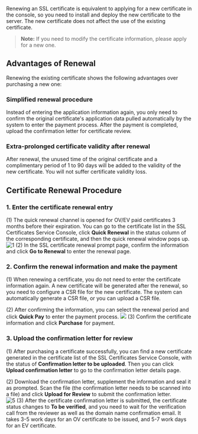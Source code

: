 Renewing an SSL certificate is equivalent to applying for a new certificate in the console, so you need to install and deploy the new certificate to the server. The new certificate does not affect the use of the existing certificate.
> **Note:**
> If you need to modify the certificate information, please apply for a new one.

## Advantages of Renewal
Renewing the existing certificate shows the following advantages over purchasing a new one:    
### Simplified renewal procedure
Instead of entering the application information again, you only need to confirm the original certificate's application data pulled automatically by the system to enter the payment process. After the payment is completed, upload the confirmation letter for certificate review.   
### Extra-prolonged certificate validity after renewal
After renewal, the unused time of the original certificate and a complimentary period of 1 to 90 days will be added to the validity of the new certificate. You will not suffer certificate validity loss.   

## Certificate Renewal Procedure
### 1. Enter the certificate renewal entry
(1) The quick renewal channel is opened for OV/EV paid certificates 3 months before their expiration. You can go to the certificate list in the SSL Certificates Service Console, click **Quick Renewal** in the status column of the corresponding certificate, and then the quick renewal window pops up.    
![1](https://mc.qcloudimg.com/static/img/f1a8c5f4245cde0334dbf2e0770960d8/image.png)
(2) In the SSL certificate renewal prompt page, confirm the information and click **Go to Renewal** to enter the renewal page.


### 2. Confirm the renewal information and make the payment
(1) When renewing a certificate, you do not need to enter the certificate information again. A new certificate will be generated after the renewal, so you need to configure a CSR file for the new certificate. The system can automatically generate a CSR file, or you can upload a CSR file.

(2) After confirming the information, you can select the renewal period and click **Quick Pay** to enter the payment process.
![](https://mc.qcloudimg.com/static/img/7c949a9725f458b8d6b84ddc6975e566/image.png)
(3) Confirm the certificate information and click **Purchase** for payment.   

### 3. Upload the confirmation letter for review
(1) After purchasing a certificate successfully, you can find a new certificate generated in the certificate list of the SSL Certificates Service Console, with the status of **Confirmation letter to be uploaded**. Then you can click **Upload confirmation letter** to go to the confirmation letter details page.    

(2) Download the confirmation letter, supplement the information and seal it as prompted. Scan the file (the confirmation letter needs to be scanned into a file) and click **Upload for Review** to submit the confirmation letter.   
![5](https://mc.qcloudimg.com/static/img/243413870795fc3421fd28db5a9e68a8/image.png)
(3) After the certificate confirmation letter is submitted, the certificate status changes to **To be verified**, and you need to wait for the verification call from the reviewer as well as the domain name confirmation email.
It takes 3-5 work days for an OV certificate to be issued, and 5-7 work days for an EV certificate.


